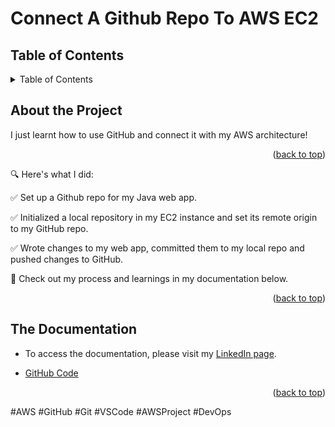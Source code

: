 # Connect A Github Repo To AWS EC2

## Table of Contents
<details>
  <summary>Table of Contents </summary>
  <ul>
    <li>
      <a href="#about-the-project">About The Project</a>
    </li>
    <li>
      <a href="#documentation">Documentation</a>
    </li>
  </ul>
</details>


## About the Project     
I just learnt how to use GitHub and connect it with my AWS architecture!
 <p align="right">(<a href="#top">back to top</a>)</p>

🔍 Here's what I did:

✅ Set up a Github repo for my Java web app.

✅ Initialized a local repository in my EC2 instance and set its remote origin to my GitHub repo.

✅ Wrote changes to my web app, committed them to my local repo and pushed changes to GitHub.

📸 Check out my process and learnings in my documentation below.
 <p align="right">(<a href="#top">back to top</a>)</p> 

## The Documentation

 - To access the documentation, please visit my [LinkedIn page](https://www.linkedin.com/posts/ijeoma-igboagu_connecting-my-ec2-to-my-git-repo-activity-7275434828940877826--0qY?utm_source=share&utm_medium=member_desktop).

 - [GitHub Code](https://github.com/ijayhub/nextwork-devops-webapp)
  <p align="right">(<a href="#top">back to top</a>)</p>


#AWS #GitHub #Git #VSCode #AWSProject #DevOps
